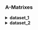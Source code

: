 ### A-Matrixes

<details >
<summary>
<h4 style="display:inline;">
dataset_1
</h4>
</summary>

##### megacomplex_parallel_decay:

<table>
<thead>
<tr><th>species<br>initial concentration<br>lifetime↓  </th><th>species_1<br>1<br>&nbsp;  </th><th>species_2<br>1<br>&nbsp;  </th><th>species_3<br>1<br>&nbsp;  </th><th>Sum  </th></tr>
</thead>
<tbody>
<tr><td>2                                              </td><td>0.333                     </td><td>                          </td><td>                          </td><td>0.333</td></tr>
<tr><td>3.333                                          </td><td>                          </td><td>0.333                     </td><td>                          </td><td>0.333</td></tr>
<tr><td>10                                             </td><td>                          </td><td>                          </td><td>0.333                     </td><td>0.333</td></tr>
<tr><td>Sum                                            </td><td>0.333                     </td><td>0.333                     </td><td>0.333                     </td><td>1    </td></tr>
</tbody>
</table>
</details>
<details >
<summary>
<h4 style="display:inline;">
dataset_2
</h4>
</summary>

##### megacomplex_sequential_decay:

<table>
<thead>
<tr><th>species<br>initial concentration<br>lifetime↓  </th><th>species_1<br>1<br>&nbsp;  </th><th>species_2<br>0<br>&nbsp;  </th><th>species_3<br>0<br>&nbsp;  </th><th>Sum   </th></tr>
</thead>
<tbody>
<tr><td>2                                              </td><td>1                         </td><td>-2.500                    </td><td>1.875                     </td><td>0.375 </td></tr>
<tr><td>3.333                                          </td><td>                          </td><td>2.500                     </td><td>-3.750                    </td><td>-1.250</td></tr>
<tr><td>10                                             </td><td>                          </td><td>                          </td><td>1.875                     </td><td>1.875 </td></tr>
<tr><td>Sum                                            </td><td>1                         </td><td>                          </td><td>-4.441e-16                </td><td>1.000 </td></tr>
</tbody>
</table>
</details>
